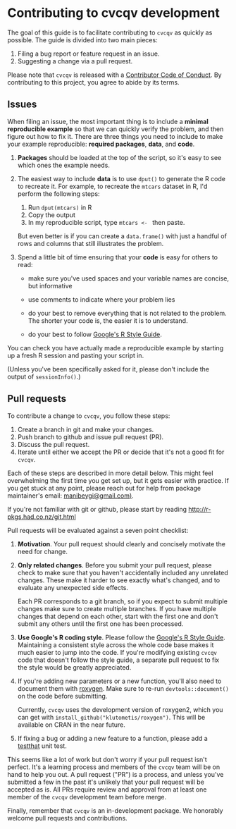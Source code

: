 # Contributing to cvcqv development

The goal of this guide is to facilitate contributing to `cvcqv` as 
quickly as possible. The guide is divided into two main pieces:

1. Filing a bug report or feature request in an issue.
1. Suggesting a change via a pull request.

Please note that `cvcqv` is released with a [Contributor Code of Conduct](.github/CODE_OF_CONDUCT.md). By contributing to this project, 
you agree to abide by its terms.

## Issues

When filing an issue, the most important thing is to include a **minimal 
reproducible example** so that we can quickly verify the problem, and then figure 
out how to fix it. There are three things you need to include to make your 
example reproducible: **required packages**, **data**, and **code**.

1.  **Packages** should be loaded at the top of the script, so it's easy to
    see which ones the example needs.
  
1.  The easiest way to include **data** is to use `dput()` to generate the R code 
    to recreate it. For example, to recreate the `mtcars` dataset in R,
    I'd perform the following steps:
  
       1. Run `dput(mtcars)` in R
       2. Copy the output
       3. In my reproducible script, type `mtcars <- ` then paste.
       
    But even better is if you can create a `data.frame()` with just a handful
    of rows and columns that still illustrates the problem.
  
1.  Spend a little bit of time ensuring that your **code** is easy for others to
    read:
  
    * make sure you've used spaces and your variable names are concise, but
      informative
  
    * use comments to indicate where your problem lies
  
    * do your best to remove everything that is not related to the problem.  
     The shorter your code is, the easier it is to understand.
  
    * do your best to follow [Google's R Style Guide](https://google.github.io/styleguide/Rguide.xml).  

You can check you have actually made a reproducible example by starting up a 
fresh R session and pasting your script in.

(Unless you've been specifically asked for it, please don't include the output 
of `sessionInfo()`.)   

## Pull requests

To contribute a change to `cvcqv`, you follow these steps:

1. Create a branch in git and make your changes.
1. Push branch to github and issue pull request (PR).
1. Discuss the pull request.
1. Iterate until either we accept the PR or decide that it's not
   a good fit for `cvcqv`.

Each of these steps are described in more detail below. This might feel 
overwhelming the first time you get set up, but it gets easier with practice. 
If you get stuck at any point, please reach out for help from package maintainer's email: [manibeygi@gmail.com)](manibeygi@gmail.com).

If you're not familiar with git or github, please start by reading <http://r-pkgs.had.co.nz/git.html>

Pull requests will be evaluated against a seven point checklist:

1.  __Motivation__. Your pull request should clearly and concisely motivate the
    need for change.

1.  __Only related changes__. Before you submit your pull request, please
    check to make sure that you haven't accidentally included any unrelated
    changes. These make it harder to see exactly what's changed, and to
    evaluate any unexpected side effects.

    Each PR corresponds to a git branch, so if you expect to submit
    multiple changes make sure to create multiple branches. If you have
    multiple changes that depend on each other, start with the first one
    and don't submit any others until the first one has been processed.

1.  __Use Google's R coding style__. Please follow the
    [Google's R Style Guide](https://google.github.io/styleguide/Rguide.xml). Maintaining
    a consistent style across the whole code base makes it much easier to
    jump into the code. If you're modifying existing `cvcqv` code that
    doesn't follow the style guide, a separate pull request to fix the
    style would be greatly appreciated.

1.  If you're adding new parameters or a new function, you'll also need
    to document them with [roxygen](https://github.com/klutometis/roxygen).
    Make sure to re-run `devtools::document()` on the code before submitting.

    Currently, `cvcqv` uses the development version of roxygen2, which you
    can get with `install_github("klutometis/roxygen")`. This will be
    available on CRAN in the near future.

1.  If fixing a bug or adding a new feature to a function,
    please add a [testthat](https://github.com/r-lib/testthat) unit test.

This seems like a lot of work but don't worry if your pull request isn't perfect.
It's a learning process and members of the `cvcqv` team will be on hand to help you
out. A pull request ("PR") is a process, and unless you've submitted a few in the
past it's unlikely that your pull request will be accepted as is. All PRs require
review and approval from at least one member of the `cvcqv` development team 
before merge.

Finally, remember that `cvcqv` is an in-development package. We honorably welcome pull requests and contributions. 
